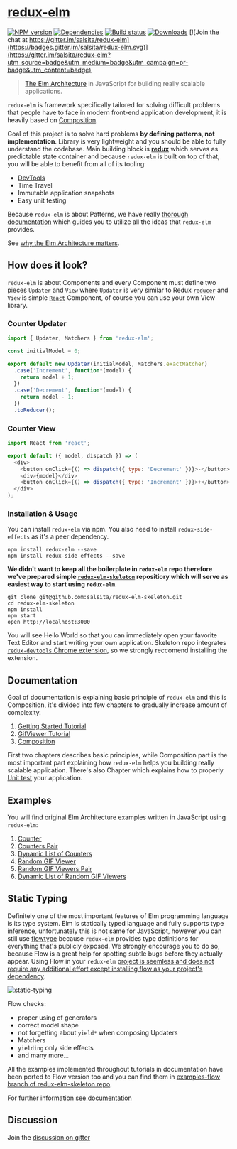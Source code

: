 # [redux-elm](http://salsita.github.io/redux-elm)

[![NPM version][npm-image]][npm-url]
[![Dependencies][dependencies]][npm-url]
[![Build status][travis-image]][travis-url]
[![Downloads][downloads-image]][downloads-url]
[![Join the chat at https://gitter.im/salsita/redux-elm](https://badges.gitter.im/salsita/redux-elm.svg)](https://gitter.im/salsita/redux-elm?utm_source=badge&utm_medium=badge&utm_campaign=pr-badge&utm_content=badge)

> [The Elm Architecture](https://github.com/evancz/elm-architecture-tutorial) in JavaScript for building really scalable applications.

`redux-elm` is framework specifically tailored for solving difficult problems that people have to face in modern front-end application development, it is heavily based on [Composition](http://salsita.github.io/redux-elm/composition/).

Goal of this project is to solve hard problems **by defining patterns, not implementation**. Library is very lightweight and you should be able to fully understand the codebase. Main building block is **[redux](http://github.com/reactjs/redux)** which serves as predictable state container and because `redux-elm` is built on top of that, you will be able to benefit from all of its tooling:


* [DevTools](https://github.com/zalmoxisus/redux-devtools-extension)
* Time Travel
* Immutable application snapshots
* Easy unit testing

Because `redux-elm` is about Patterns, we have really [thorough documentation](http://salsita.github.io/redux-elm) which guides you to utilize all the ideas that `redux-elm` provides.

See [why the Elm Architecture matters](http://salsita.github.io/redux-elm/).

## How does it look?

`redux-elm` is about Components and every Component must define two pieces `Updater` and `View` where `Updater` is very similar to Redux [`reducer`](http://redux.js.org/docs/basics/Reducers.html) and `View` is simple [`React`](https://facebook.github.io/react/) Component, of course you can use your own View library.

### Counter Updater

```javascript
import { Updater, Matchers } from 'redux-elm';

const initialModel = 0;

export default new Updater(initialModel, Matchers.exactMatcher)
  .case('Increment', function*(model) {
    return model + 1;
  })
  .case('Decrement', function*(model) {
    return model - 1;
  })
  .toReducer();
```

### Counter View

```javascript
import React from 'react';

export default ({ model, dispatch }) => (
  <div>
    <button onClick={() => dispatch({ type: 'Decrement' })}>-</button>
    <div>{model}</div>
    <button onClick={() => dispatch({ type: 'Increment' })}>+</button>
  </div>
);

```

### Installation & Usage
You can install `redux-elm` via npm. You also need to install `redux-side-effects` as it's a peer dependency.

```
npm install redux-elm --save
npm install redux-side-effects --save
```

**We didn't want to keep all the boilerplate in `redux-elm` repo therefore we've prepared simple [`redux-elm-skeleton`](http://github.com/salsita/redux-elm-skeleton) repositiory which will serve as easiest way to start using `redux-elm`**.

```
git clone git@github.com:salsita/redux-elm-skeleton.git
cd redux-elm-skeleton
npm install
npm start
open http://localhost:3000
```

You will see Hello World so that you can immediately open your favorite Text Editor and start writing your own application. Skeleton repo integrates [`redux-devtools` Chrome extension](https://github.com/zalmoxisus/redux-devtools-extension), so we strongly reccomend installing the extension.

## Documentation

Goal of documentation is explaining basic principle of `redux-elm` and this is Composition, it's divided into few chapters to gradually increase amount of complexity. 

1. [Getting Started Tutorial](http://salsita.github.io/redux-elm/getting-started/)
2. [GifViewer Tutorial](http://salsita.github.io/redux-elm/gif-viewer/)
3. [Composition](http://salsita.github.io/redux-elm/composition/)

First two chapters describes basic principles, while Composition part is the most important part explaining how `redux-elm` helps you building really scalable application. There's also Chapter which explains how to properly [Unit test](http://salsita.github.io/redux-elm/gif-viewer/unit-tests.html) your application.

## Examples

You will find original Elm Architecture examples written in JavaScript using `redux-elm`:

1. [Counter](./examples/counter)
2. [Counters Pair](./examples/pair-of-counters)
2. [Dynamic List of Counters](./examples/dynamic-list-of-counters)
2. [Random GIF Viewer](./examples/random-gif-viewer)
2. [Random GIF Viewers Pair](./examples/gif-viewers-pair)
2. [Dynamic List of Random GIF Viewers](./examples/gif-viewers-dynamic-list)

## Static Typing
Definitely one of the most important features of Elm programming language is its type system. Elm is statically typed language and fully supports type inference, unfortunately this is not same for JavaScript, however you can still use [flowtype](http://flowtype.org/) because `redux-elm` provides type definitions for everything that's publicly exposed. We strongly encourage you to do so, because Flow is a great help for spotting subtle bugs before they actually appear. Using Flow in your `redux-elm` [project is seemless and does not require any additional effort except installing flow as your project's dependency](https://github.com/salsita/redux-elm-skeleton/commit/cd6d370a4dcc999779ebd0eb3f67dff1ac1bfb1d).

![static-typing](http://salsita.github.io/redux-elm/assets/17.png)

Flow checks:

* proper using of generators
* correct model shape
* not forgetting about `yield*` when composing Updaters
* Matchers
* `yielding` only side effects
* and many more...

All the examples implemented throughout tutorials in documentation have been ported to Flow version too and you can find them in [examples-flow branch of redux-elm-skeleton repo](https://github.com/salsita/redux-elm-skeleton/tree/examples-flow).

For further information [see documentation](http://salsita.github.io/redux-elm/static-typing/)

## Discussion
Join the [discussion on gitter](https://gitter.im/salsita/redux-elm)

[npm-image]: https://img.shields.io/npm/v/redux-elm.svg?style=flat-square
[npm-url]: https://npmjs.org/package/redux-elm
[travis-image]: https://img.shields.io/travis/salsita/redux-elm.svg?style=flat-square
[travis-url]: https://travis-ci.org/salsita/redux-elm
[downloads-image]: http://img.shields.io/npm/dm/redux-elm.svg?style=flat-square
[downloads-url]: https://npmjs.org/package/redux-elm
[dependencies]: https://david-dm.org/salsita/redux-elm.svg